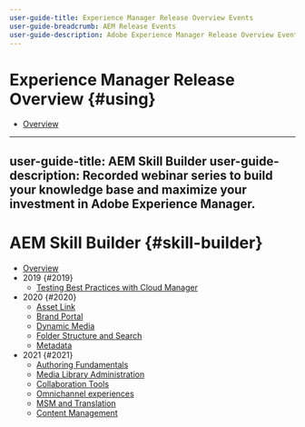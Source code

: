 ```yaml
---
user-guide-title: Experience Manager Release Overview Events
user-guide-breadcrumb: AEM Release Events
user-guide-description: Adobe Experience Manager Release Overview Events
---
```


# Experience Manager Release Overview {#using}

+ [Overview](overview.md)
---
user-guide-title: AEM Skill Builder
user-guide-description: Recorded webinar series to build your knowledge base and maximize your investment in Adobe Experience Manager.
---

# AEM Skill Builder {#skill-builder}

* [Overview](overview.md)
* 2019 {#2019}
  * [Testing Best Practices with Cloud Manager](./2019/cloud-manager-testing.md)
* 2020 {#2020}
  * [Asset Link](./2020/asset-link.md)
  * [Brand Portal](./2020/brand-portal.md)
  * [Dynamic Media](./2020/dynamic-media.md)
  * [Folder Structure and Search](./2020/folder-structure-search.md)
  * [Metadata](./2020/metadata.md)
* 2021 {#2021}
  * [Authoring Fundamentals](./2021/authoring-fundamentals.md)
  * [Media Library Administration](./2021/media-library-administration.md)
  * [Collaboration Tools](./2021/collaboration-tools.md)
  * [Omnichannel experiences](./2021/omnichannel-experiences.md)
  * [MSM and Translation](./2021/multi-site-management-web-translation.md)
  * [Content Management](./2021/traditional-headless-content-management.md)

